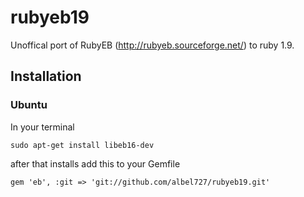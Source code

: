rubyeb19
========

Unoffical port of RubyEB (http://rubyeb.sourceforge.net/) to ruby 1.9.

Installation
-----

### Ubuntu

In your terminal

`sudo apt-get install libeb16-dev`

after that installs add this to your Gemfile

`gem 'eb', :git => 'git://github.com/albel727/rubyeb19.git'`
